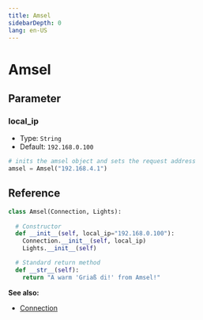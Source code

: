 ```yaml
---
title: Amsel
sidebarDepth: 0
lang: en-US
---
```


# Amsel

## Parameter

### local_ip
  - Type: `String`
  - Default: `192.168.0.100`

  ```python
  # inits the amsel object and sets the request address
  amsel = Amsel("192.168.4.1")
  ```

## Reference
```python
class Amsel(Connection, Lights):
  
  # Constructor
  def __init__(self, local_ip="192.168.0.100"):
    Connection.__init__(self, local_ip)
    Lights.__init__(self)

  # Standard return method
  def __str__(self):
    return "A warm 'Griaß di!' from Amsel!"
```

**See also:**
- [Connection](/docs/classes/connection)